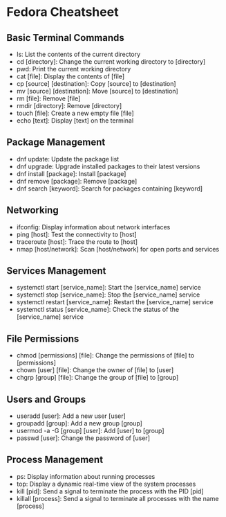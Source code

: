 # Fedora Cheatsheet

## Basic Terminal Commands

- ls: List the contents of the current directory
- cd [directory]: Change the current working directory to [directory]
- pwd: Print the current working directory
- cat [file]: Display the contents of [file]
- cp [source] [destination]: Copy [source] to [destination]
- mv [source] [destination]: Move [source] to [destination]
- rm [file]: Remove [file]
- rmdir [directory]: Remove [directory]
- touch [file]: Create a new empty file [file]
- echo [text]: Display [text] on the terminal

## Package Management

- dnf update: Update the package list
- dnf upgrade: Upgrade installed packages to their latest versions
- dnf install [package]: Install [package]
- dnf remove [package]: Remove [package]
- dnf search [keyword]: Search for packages containing [keyword]

## Networking

- ifconfig: Display information about network interfaces
- ping [host]: Test the connectivity to [host]
- traceroute [host]: Trace the route to [host]
- nmap [host/network]: Scan [host/network] for open ports and services

## Services Management

- systemctl start [service_name]: Start the [service_name] service
- systemctl stop [service_name]: Stop the [service_name] service
- systemctl restart [service_name]: Restart the [service_name] service
- systemctl status [service_name]: Check the status of the [service_name] service

## File Permissions

- chmod [permissions] [file]: Change the permissions of [file] to [permissions]
- chown [user] [file]: Change the owner of [file] to [user]
- chgrp [group] [file]: Change the group of [file] to [group]

## Users and Groups

- useradd [user]: Add a new user [user]
- groupadd [group]: Add a new group [group]
- usermod -a -G [group] [user]: Add [user] to [group]
- passwd [user]: Change the password of [user]

## Process Management

- ps: Display information about running processes
- top: Display a dynamic real-time view of the system processes
- kill [pid]: Send a signal to terminate the process with the PID [pid]
- killall [process]: Send a signal to terminate all processes with the name [process]

